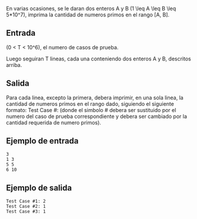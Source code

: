 En varias ocasiones, se le daran dos enteros A y B (1 \leq A \leq B \leq 5*10^7), imprima la cantidad de numeros primos en el rango [A, B].



## Entrada



(0 < T < 10^6), el numero de casos de prueba.



Luego seguiran T lineas, cada una conteniendo dos enteros A y B, descritos arriba.



## Salida



Para cada linea, excepto la primera, debera imprimir, en una sola linea, la cantidad de numeros primos en el rango dado, siguiendo el siguiente formato:
Test Case #: (donde el simbolo # debera ser sustituido por el numero del caso de prueba correspondiente y debera ser cambiado por la cantidad requerida de numero primos).



## Ejemplo de entrada



```
3
1 3
5 5
6 10
```


## Ejemplo de salida



```
Test Case #1: 2
Test Case #2: 1
Test Case #3: 1
```


